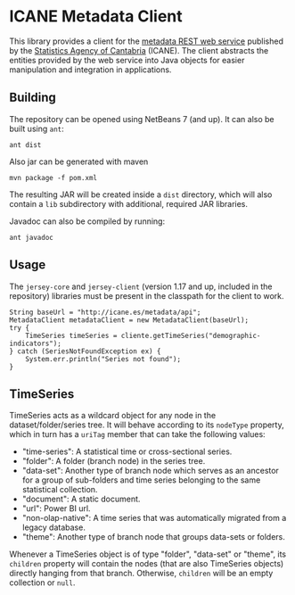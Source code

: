 ICANE Metadata Client
=====================

This library provides a client for the [metadata REST web service](http://icane.es/metadata/) published by the [Statistics Agency of Cantabria](http://icane.es) (ICANE). The client abstracts the entities provided by the web service into Java objects for easier manipulation and integration in applications.

Building
--------
The repository can be opened using NetBeans 7 (and up). It can also be built using ```ant```:
```
ant dist
```

Also jar can be generated with maven
```
mvn package -f pom.xml
```

The resulting JAR will be created inside a ```dist``` directory, which will also contain a ```lib``` subdirectory with additional, required JAR libraries.

Javadoc can also be compiled by running:

```
ant javadoc
```

Usage
-----
The ```jersey-core``` and ```jersey-client``` (version 1.17 and up, included in the repository) libraries must be present in the classpath for the client to work.

```
String baseUrl = "http://icane.es/metadata/api";
MetadataClient metadataClient = new MetadataClient(baseUrl);
try {
    TimeSeries timeSeries = cliente.getTimeSeries("demographic-indicators");
} catch (SeriesNotFoundException ex) {
    System.err.println("Series not found");
}
```

TimeSeries
----------
TimeSeries acts as a wildcard object for any node in the dataset/folder/series tree. It will behave according to its ```nodeType``` property, which in turn has a ```uriTag``` member that can take the following values:

* "time-series": A statistical time or cross-sectional series.
* "folder": A folder (branch node) in the series tree.
* "data-set": Another type of branch node which serves as an ancestor for a group of sub-folders and time series belonging to the same statistical collection.
* "document": A static document.
* "url": Power BI url.
* "non-olap-native": A time series that was automatically migrated from a legacy database.
* "theme": Another type of branch node that groups data-sets or folders.

Whenever a TimeSeries object is of type "folder", "data-set" or "theme", its ```children``` property will contain the nodes (that are also TimeSeries objects) directly hanging from that branch. Otherwise, ```children``` will be an empty collection or ```null```.
